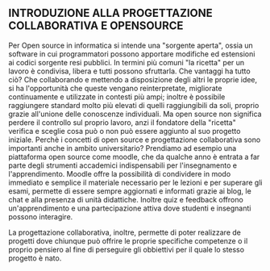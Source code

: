 ## INTRODUZIONE ALLA PROGETTAZIONE COLLABORATIVA E OPENSOURCE
Per Open source in informatica si intende una "sorgente aperta", ossia un software in cui programmatori possono apportare modifiche ed estensioni ai codici sorgente resi pubblici. In termini più comuni "la ricetta" per un lavoro è condivisa, libera e tutti possono sfruttarla. 
Che vantaggi ha tutto ciò? Che collaborando e mettendo a disposizione degli altri le proprie idee, si ha l'opportunità che queste vengano reinterpretate, migliorate continuamente e utilizzate in contesti più ampi; inoltre è possibile raggiungere standard molto più elevati di quelli raggiungibili da soli, proprio grazie all'unione delle conoscenze individuali. Ma open source non significa perdere il controllo sul proprio lavoro, anzi il fondatore della "ricetta" verifica e sceglie cosa può o non può essere aggiunto al suo progetto iniziale. 
Perchè i concetti di open source e progettazione collaborativa sono importanti anche in ambito universitario? Prendiamo ad esempio una piattaforma open source come moodle, che da qualche anno è entrata a far parte degli strumenti accademici indispensabili per l'insegnamento e l'apprendimento. Moodle offre la possibilità di condividere in modo immediato e semplice il materiale necessario per le lezioni e per superare gli esami, permette di essere sempre aggiornati e informati grazie ai blog, le chat e alla presenza di unità didattiche. Inoltre quiz e feedback offrono un'apprendimento e una partecipazione attiva dove studenti e insegnanti possono interagire. 

La progettazione collaborativa, inoltre, permette di poter realizzare de progetti dove chiunque può offrire le proprie specifiche competenze o il proprio pensiero al fine di perseguire gli obbiettivi per il quale lo stesso progetto è nato. 
